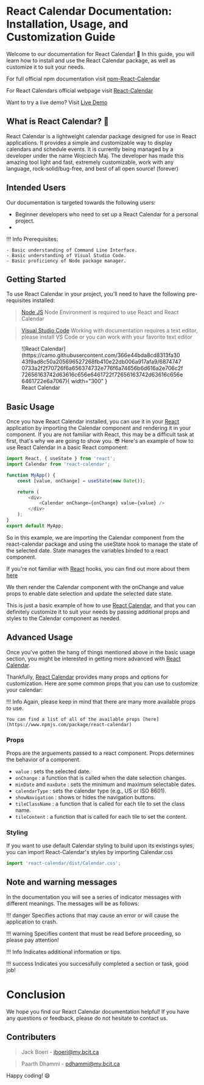 <link rel="stylesheet" href="../stylesheets/extra.css" />

<link rel="stylesheet" href="../stylesheets/extra.css" />

# React Calendar Documentation: Installation, Usage, and Customization Guide

Welcome to our documentation for React Calendar! 📖 In this guide, you will learn how to install and use the React Calendar package, as well as customize it to suit your needs.

For full official npm documentation visit [npm-React-Calendar](https://www.npmjs.com/package/react-calendar)

For React Calendars official webpage visit [React-Calendar](https://projects.wojtekmaj.pl/react-calendar/)

Want to try a live demo? Visit [Live Demo](https://projects.wojtekmaj.pl/react-calendar/)

## What is React Calendar? 📆

React Calendar is a lightweight calendar package designed for use in React applications. It provides a simple and customizable way to display calendars and schedule events. It is currently being managed by a developer under the name Wojciech Maj. The developer has made this amazing tool light and fast, extremely customizable, work with any language, rock-solid/bug-free, and best of all open source! (forever)

## Intended Users

Our documentation is targeted towards the following users:

- Beginner developers who need to set up a React Calendar for a personal project.
- 
!!! Info
    Prerequisites:

    - Basic understanding of Command Line Interface.
    - Basic understanding of Visual Studio Code.
    - Basic proficiency of Node package manager.


## Getting Started

To use React Calendar in your project, you'll need to have the following pre-requisites installed:

 > [Node JS](https://nodejs.org/en) Node Environment is required to use React and React Calendar

 > [Visual Studio Code](https://code.visualstudio.com/) Working with documentation requires a text editor, please install VS Code or you can work with your favorite text editor


<figure markdown>
  ![React Calendar](https://camo.githubusercontent.com/366e44bda8cd8313fa3043f9ad8c50a205696527268fb410e22db006a917afa9/68747470733a2f2f70726f6a656374732e776f6a74656b6d616a2e706c2f72656163742d63616c656e6461722f72656163742d63616c656e6461722e6a7067){ width="300" }
  <figcaption>React Calendar</figcaption>
</figure>


## Basic Usage
Once you have React Calendar installed, you can use it in your [React](https://react.dev/) application by importing the Calendar component and rendering it in your component. If you are not familiar with React, this may be a difficult task at first, that's why we are going to show you. 😎 Here's an example of how to use React Calendar in a basic React component:


``` javaScript linenums="1"
import React, { useState } from 'react';
import Calendar from 'react-calendar';

function MyApp() {
    const [value, onChange] = useState(new Date());

    return (
        <div>
            <Calendar onChange={onChange} value={value} />
        </div>
    );
}
export default MyApp;
```

So in this example, we are importing the Calendar component from the react-calendar package and using the useState hook to manage the state of the selected date. State manages the variables binded to a react component.

If you're not familiar with [React](https://react.dev/) hooks, you can find out more about them [here](https://react.dev/learn#using-hooks)

We then render the Calendar component with the onChange and value props to enable date selection and update the selected date state.

This is just a basic example of how to use [React Calendar](https://www.npmjs.com/package/react-calendar), and that you can definitely customize it to suit your needs by passing additional props and styles to the Calendar component as needed.

## Advanced Usage

Once you've gotten the hang of things mentioned above in the basic usage section, you might be interested in getting more advanced with [React Calendar](https://www.npmjs.com/package/react-calendar).

Thankfully, [React Calendar](https://www.npmjs.com/package/react-calendar) provides many props and options for customization. Here are some common props that you can use to customize your calendar:

!!! Info
    Again, please keep in mind that there are many more available props to use.

    You can find a list of all of the available props [here](https://www.npmjs.com/package/react-calendar)

### Props

Props are the arguements passed to a react component. Props determines the behavior of a component.


* `value` : sets the selected date.
* `onChange` : a function that is called when the date selection changes.
* `minDate` and `maxDate` : sets the minimum and maximum selectable dates.
* `calendarType` : sets the calendar type (e.g., US or ISO 8601).
* `showNavigation` : shows or hides the navigation buttons.
* `tileClassName` : a function that is called for each tile to set the class name.
* `tileContent` : a function that is called for each tile to set the content.

### Styling

If you want to use default Calendar styling to build upon its existings syles, you can import React-Calendar's styles by importing Calendar.css

```javascript
import 'react-calendar/dist/Calendar.css';
```

## Note and warning messages

In the documentation you will see a series of indicator messages with different meanings. The messages will be as follows:

!!! danger
    Specifies actions that may cause an error or will cause the application to crash.

!!! warning
    Specifies content that must be read before proceeding, so please pay attention!

!!! Info
    Indicates additional information or tips.

!!! success
    Indicates you successfully completed a section or task, good job!

# Conclusion

We hope you find our React Calendar documentation helpful! If you have any questions or feedback, please do not hesitate to contact us.

## Contributers

> Jack Boeri - jboeri@my.bcit.ca

> Paarth Dhammi - pdhammi@my.bcit.ca

Happy coding! 😄